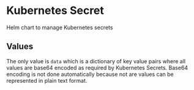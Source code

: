 # Kubernetes Secret

Helm chart to manage Kubernetes secrets

## Values
The only value is `data` which is a dictionary of key value pairs where all values are base64 encoded as required by Kubernetes Secrets.
Base64 encoding is not done automatically because not are values can be represented in plain text format.
